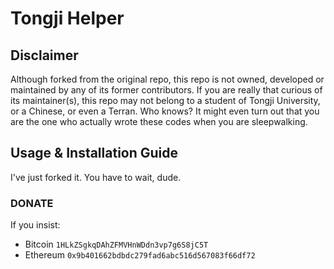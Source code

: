 # Tongji Helper

## Disclaimer

Although forked from the original repo, this repo is not owned, developed or maintained by any of its former contributors. If you are really that curious of its maintainer(s), this repo may not belong to a student of Tongji University, or a Chinese, or even a Terran. Who knows? It might even turn out that you are the one who actually wrote these codes when you are sleepwalking.

## Usage & Installation Guide

I've just forked it. You have to wait, dude.

### DONATE

If you insist:
- Bitcoin `1HLkZSgkqDAhZFMVHnWDdn3vp7g6S8jC5T`
- Ethereum `0x9b401662bdbdc279fad6abc516d567083f66df72`

